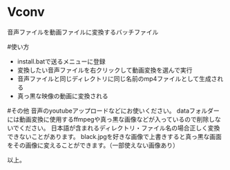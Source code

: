 # Vconv
音声ファイルを動画ファイルに変換するバッチファイル

#使い方
 - install.batで送るメニューに登録
 - 変換したい音声ファイルを右クリックして動画変換を選んで実行
 - 音声ファイルと同じディレクトリに同じ名前のmp4ファイルとして生成される
 - 真っ黒な映像の動画に変換される

#その他
音声のyoutubeアップロードなどにお使いください。
dataフォルダーには動画変換に使用するffmpegや真っ黒な画像などが入っているので削除しないでください。
日本語が含まれるディレクトリ・ファイル名の場合正しく変換できないことがあります。
black.jpgを好きな画像で上書きすると真っ黒な画面をその画像に変えることができます。（一部使えない画像あり）

以上。


